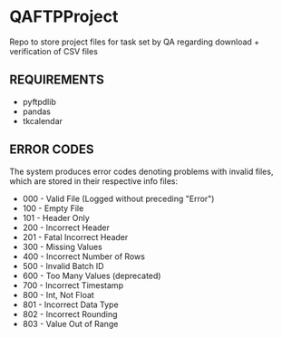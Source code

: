# QAFTPProject

Repo to store project files for task set by QA regarding download + verification of CSV files

## REQUIREMENTS

- pyftpdlib
- pandas
- tkcalendar

## ERROR CODES

The system produces error codes denoting problems with invalid files, which are stored in their respective info files:
- 000 - Valid File (Logged without preceding "Error")
- 100 - Empty File
- 101 - Header Only
- 200 - Incorrect Header
- 201 - Fatal Incorrect Header
- 300 - Missing Values
- 400 - Incorrect Number of Rows
- 500 - Invalid Batch ID
- 600 - Too Many Values (deprecated)
- 700 - Incorrect Timestamp
- 800 - Int, Not Float
- 801 - Incorrect Data Type
- 802 - Incorrect Rounding
- 803 - Value Out of Range